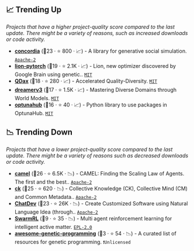 ## 📈 Trending Up

_Projects that have a higher project-quality score compared to the last update. There might be a variety of reasons, such as increased downloads or code activity._

- <b><a href="https://github.com/google-deepmind/concordia">concordia</a></b> (🥇23 ·  ⭐ 800 · 📈) - A library for generative social simulation. <code><a href="http://bit.ly/3nYMfla">Apache-2</a></code>
- <b><a href="https://github.com/lucidrains/lion-pytorch">lion-pytorch</a></b> (🥈19 ·  ⭐ 2.1K · 📈) - Lion, new optimizer discovered by Google Brain using genetic.. <code><a href="http://bit.ly/34MBwT8">MIT</a></code>
- <b><a href="https://github.com/adaptive-intelligent-robotics/QDax">QDax</a></b> (🥈18 ·  ⭐ 280 · 📈) - Accelerated Quality-Diversity. <code><a href="http://bit.ly/34MBwT8">MIT</a></code>
- <b><a href="https://github.com/danijar/dreamerv3">dreamerv3</a></b> (🥈17 ·  ⭐ 1.5K · 📈) - Mastering Diverse Domains through World Models. <code><a href="http://bit.ly/34MBwT8">MIT</a></code>
- <b><a href="https://github.com/optuna/optunahub">optunahub</a></b> (🥈16 ·  ⭐ 40 · 📈) - Python library to use packages in OptunaHub. <code><a href="http://bit.ly/34MBwT8">MIT</a></code>

## 📉 Trending Down

_Projects that have a lower project-quality score compared to the last update. There might be a variety of reasons such as decreased downloads or code activity._

- <b><a href="https://github.com/camel-ai/camel">camel</a></b> (🥇26 ·  ⭐ 6.5K · 📉) - CAMEL: Finding the Scaling Law of Agents. The first and the best.. <code><a href="http://bit.ly/3nYMfla">Apache-2</a></code>
- <b><a href="https://github.com/mlcommons/ck">ck</a></b> (🥇25 ·  ⭐ 620 · 📉) - Collective Knowledge (CK), Collective Mind (CM) and Common Metadata.. <code><a href="http://bit.ly/3nYMfla">Apache-2</a></code>
- <b><a href="https://github.com/OpenBMB/ChatDev">ChatDev</a></b> (🥇23 ·  ⭐ 26K · 📉) - Create Customized Software using Natural Language Idea (through.. <code><a href="http://bit.ly/3nYMfla">Apache-2</a></code>
- <b><a href="https://github.com/SwarmRL/SwarmRL">SwarmRL</a></b> (🥉9 ·  ⭐ 35 · 📉) - Multi agent reinforcement learning for intelligent active matter. <code><a href="http://bit.ly/2M0xmjV">EPL-2.0</a></code>
- <b><a href="https://github.com/hengzhe-zhang/awesome-genetic-programming">awesome-genetic-programming</a></b> (🥉3 ·  ⭐ 54 · 📉) - A curated list of resources for genetic programming. <code>❗Unlicensed</code>

